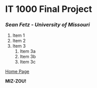 # IT 1000 Final Project
### _Sean Fetz - University of Missouri_

1. Item 1
1. Item 2
1. Item 3
   1. Item 3a
   1. Item 3b
   2. Item 3c

[Home Page](FinalProjectMain.md)

**MIZ-ZOU!**
